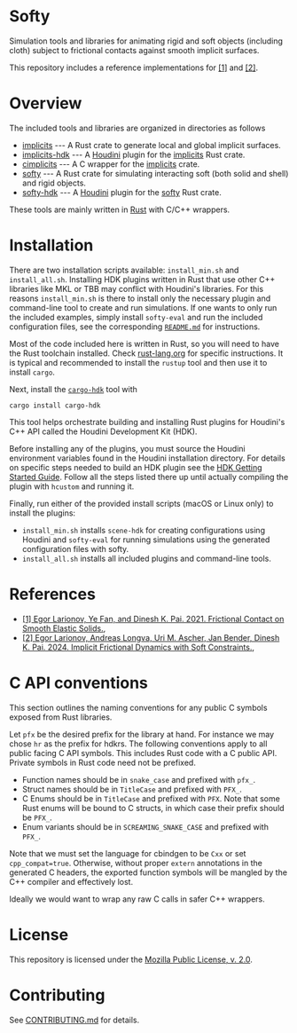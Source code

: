 # Softy

Simulation tools and libraries for animating rigid and soft objects (including cloth) subject to
frictional contacts against smooth implicit surfaces.

This repository includes a reference implementations for [\[1\]] and [\[2\]].


# Overview

The included tools and libraries are organized in directories as follows
 - [implicits](implicits)  --- A Rust crate to generate local and global implicit surfaces.
 - [implicits-hdk](implicits-hdk)  --- A [Houdini](https://sidefx.com/products/houdini) plugin for
   the [implicits](implicits) Rust crate.
 - [cimplicits](cimplicits) --- A C wrapper for the [implicits](implicits) crate.
 - [softy](softy)  --- A Rust crate for simulating interacting soft (both solid and shell) and rigid objects.
 - [softy-hdk](softy-hdk)  --- A [Houdini](https://sidefx.com/products/houdini) plugin for
   the [softy](softy) Rust crate.

These tools are mainly written in [Rust](https://www.rust-lang.org) with C/C++ wrappers.


# Installation

There are two installation scripts available: `install_min.sh` and `install_all.sh`.
Installing HDK plugins written in Rust that use other C++ libraries like MKL or TBB may conflict with Houdini's libraries. For this reasons `install_min.sh` is there to install only the necessary plugin and command-line tool to create and run simulations. If one wants to only run the included examples, simply install `softy-eval` and run the included configuration files, see the corresponding [`README.md`](softy-eval/README.md) for instructions.

Most of the code included here is written in Rust, so you will need to have the Rust toolchain installed. Check [rust-lang.org](https://www.rust-lang.org/learn/get-started) for specific instructions. It is typical and recommended to install the `rustup` tool and then use it to install `cargo`.

Next, install the [`cargo-hdk`](https://crates.io/cargo-hdk) tool with
```
cargo install cargo-hdk
```
This tool helps orchestrate building and installing Rust plugins for Houdini's C++ API called the Houdini Development Kit (HDK).

Before installing any of the plugins, you must source the Houdini environment variables found in the Houdini installation directory.
For details on specific steps needed to build an HDK plugin see
the [HDK Getting Started Guide](https://www.sidefx.com/docs/hdk/_h_d_k__intro__getting_started.html). Follow all
the steps listed there up until actually compiling the plugin with `hcustom` and running it.

Finally, run either of the provided install scripts (macOS or Linux only) to install the plugins:
- `install_min.sh` installs `scene-hdk` for creating configurations using Houdini and `softy-eval` for running simulations using the generated configuration files with softy.
- `install_all.sh` installs all included plugins and command-line tools.


# References

 - [\[1\] Egor Larionov, Ye Fan, and Dinesh K. Pai. 2021. Frictional Contact on Smooth Elastic Solids.][\[1\]],
 - [\[2\] Egor Larionov, Andreas Longva, Uri M. Ascher, Jan Bender, Dinesh K. Pai. 2024. 
   Implicit Frictional Dynamics with Soft Constraints.][\[2\]],


# C API conventions

This section outlines the naming conventions for any public C symbols exposed from Rust libraries.

Let `pfx` be the desired prefix for the library at hand. For instance we may chose `hr` as the
prefix for hdkrs. The following conventions apply to all public facing C API symbols. This includes
Rust code with a C public API. Private symbols in Rust code need not be prefixed.

 * Function names should be in `snake_case` and prefixed with `pfx_`.
 * Struct names should be in `TitleCase` and prefixed with `PFX_`.
 * C Enums should be in `TitleCase` and prefixed with `PFX`. Note that some Rust enums will be bound
   to C structs, in which case their prefix should be `PFX_`.
 * Enum variants should be in `SCREAMING_SNAKE_CASE` and prefixed with `PFX_`.

Note that we must set the language for cbindgen to be `Cxx` or set `cpp_compat=true`. Otherwise,
without proper `extern` annotations in the generated C headers, the exported function symbols will
be mangled by the C++ compiler and effectively lost.

Ideally we would want to wrap any raw C calls in safer C++ wrappers.


# License

This repository is licensed under the [Mozilla Public License, v. 2.0](https://mozilla.org/MPL/2.0/).


# Contributing

See [CONTRIBUTING.md](CONTRIBUTING.md) for details.

[\[1\]]: https://doi.org/10.1145/3446663
[\[2\]]: https://arxiv.org/abs/2211.10618